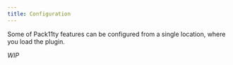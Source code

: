 ```yaml
---
title: Configuration
---
```


Some of Pack11ty features can be configured from a single location, where you load the plugin.

_WIP_
